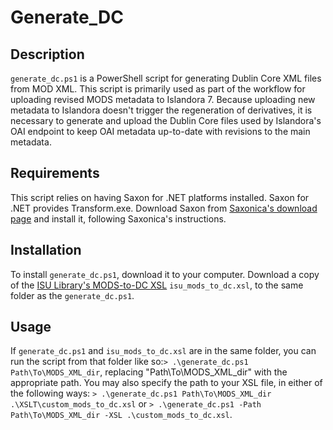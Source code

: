 # Generate_DC

## Description

`generate_dc.ps1` is a PowerShell script for generating Dublin Core XML files
from MOD XML. This script is primarily used as part of the workflow for
uploading revised MODS metadata to Islandora 7. Because uploading new metadata
to Islandora doesn't trigger the regeneration of derivatives, it is necessary
to generate and upload the Dublin Core files used by Islandora's OAI endpoint
to keep OAI metadata up-to-date with revisions to the main metadata.

## Requirements

This script relies on having Saxon for .NET platforms installed. Saxon for
.NET provides Transform.exe. Download Saxon from
[Saxonica's download page](https://www.saxonica.com/download/dotnet.xml)
and install it, following Saxonica's instructions.

## Installation

To install `generate_dc.ps1`, download it to your computer. Download a copy of the
[ISU Library's MODS-to-DC XSL](https://github.com/isu-meta/isu-xslt/blob/main/isu_mods_to_dc.xsl)
`isu_mods_to_dc.xsl`, to the same folder as the `generate_dc.ps1`.

## Usage

If `generate_dc.ps1` and `isu_mods_to_dc.xsl` are in the same folder, you can run
the script from that folder like so:`> .\generate_dc.ps1 Path\To\MODS_XML_dir`,
replacing "Path\To\MODS_XML_dir" with the appropriate path. You may also
specify the path to your XSL file, in either of the following ways:
`> .\generate_dc.ps1 Path\To\MODS_XML_dir .\XSLT\custom_mods_to_dc.xsl` or
`> .\generate_dc.ps1 -Path Path\To\MODS_XML_dir -XSL .\custom_mods_to_dc.xsl`.
